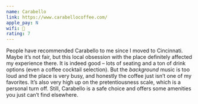 ```yaml
---
name: Carabello
link: https://www.carabellocoffee.com/
apple_pay: N
wifi: 🙂
rating: 7
---
```


People have recommended Carabello to me since I moved to Cincinnati.
Maybe it’s not fair, but this local obsession with the place definitely affected my experience there.
It is indeed good – lots of seating and a ton of drink options (even a coffee cocktail selection).
But the *background* music is too loud and the place is very busy, and honestly the coffee just isn’t one of my favorites.
It’s also very high up on the pretentiousness scale, which is a personal turn off.
Still, Carabello is a safe choice and offers some amenities you just can’t find elsewhere.

